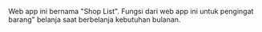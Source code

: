 Web app ini bernama "Shop List". Fungsi dari web app ini untuk pengingat barang" belanja saat berbelanja kebutuhan bulanan.
